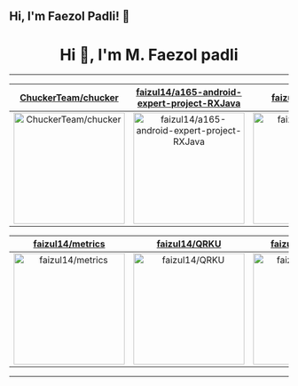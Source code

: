 ## Hi, I'm Faezol Padli! 👋

<h1 align="center">Hi 👋, I'm M. Faezol padli</h1>

---

| [ChuckerTeam/chucker](https://github.com/ChuckerTeam/chucker) | [faizul14/a165-android-expert-project-RXJava](https://github.com/faizul14/a165-android-expert-project-RXJava) | [faizul14/faizul14](https://github.com/faizul14/faizul14) |
| :-: | :-: | :-: |
| <a href="https://github.com/ChuckerTeam/chucker"><img src="https://github.com/faizul14/faizul14/raw/master/DISPLAY.jpg" alt="ChuckerTeam/chucker" title="ChuckerTeam/chucker" width="200" height="200"></a> | <a href="https://github.com/faizul14/a165-android-expert-project-RXJava"><img src="https://github.com/faizul14/faizul14/raw/master/DISPLAY.jpg" alt="faizul14/a165-android-expert-project-RXJava" title="faizul14/a165-android-expert-project-RXJava" width="200" height="200"></a> | <a href="https://github.com/faizul14/faizul14"><img src="https://github.com/faizul14/faizul14/raw/master/DISPLAY.jpg" alt="faizul14/faizul14" title="faizul14/faizul14" width="200" height="200"></a> |

| [faizul14/metrics](https://github.com/faizul14/metrics) | [faizul14/QRKU](https://github.com/faizul14/QRKU) | [faizul14/WICARA](https://github.com/faizul14/WICARA) |
| :-: | :-: | :-: |
| <a href="https://github.com/faizul14/metrics"><img src="https://github.com/faizul14/faizul14/raw/master/DISPLAY.jpg" alt="faizul14/metrics" title="faizul14/metrics" width="200" height="200"></a> | <a href="https://github.com/faizul14/QRKU"><img src="https://github.com/faizul14/faizul14/raw/master/DISPLAY.jpg" alt="faizul14/QRKU" title="faizul14/QRKU" width="200" height="200"></a> | <a href="https://github.com/faizul14/WICARA"><img src="https://github.com/faizul14/faizul14/raw/master/DISPLAY.jpg" alt="faizul14/WICARA" title="faizul14/WICARA" width="200" height="200"></a> |



---

